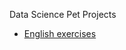 Data Science Pet Projects

- [English exercises](https://github.com/EVD-23/pet-projects/english_exercises_app/)

  

